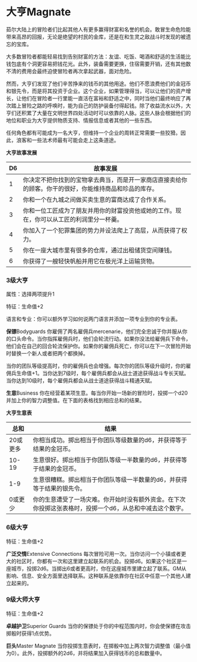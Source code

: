 # **大亨**Magnate

茹尔大陆上的冒险者们比起其他人有更多赢得财富和名誉的机会。敢冒生命危险能带来高昂的回报，无论是绝望的村民的金库，还是在和生灵之敌战斗时发现的被遗忘的宝库。

大多数冒险者都能轻易找到告别财富的方法：友谊、吃饭、喝酒和舒适的生活能比钱包底有个洞更容易把钱花光。此外，装备需要更换，住宿需要开销，还有其他数不清的费用会最终迫使冒险者再次拿起武器，面对危险。

然而，大亨们发现了他们辛苦挣来的钱币的其他用途。他们不愿浪费他们的金冠币和银先令，而是将其投资于企业。这个企业，如果管理得当，可以让他们的资产增长，让他们在冒险者一行里能一直活在富裕和舒适之中，同时当他们最终响应了再次踏上冒险之路的呼唤时，能为自己的防护装备付得起钱。除了收益流水以外，大亨们还积累了大量在文明世界四处活动时可以依靠的人脉。这些人脉会根据他们的地位和职业为大亨提供物质支持、情报信息或者其他的一些东西。

任何角色都有可能成为一名大亨，但维持一个企业的周转正常需要一些狡猾。因此，浪客和一些法术师最有可能会走上这条道途。

**大亨故事发展**

<table>
<thead>
<tr class="header">
<th>D6</th>
<th>故事发展</th>
</tr>
</thead>
<tbody>
<tr class="odd">
<td>1</td>
<td>你决定不把你找到的宝物拿去典当，而是开一家商店直接卖给你的顾客。你干的很好，你能维持商品和珍品的库存。</td>
</tr>
<tr class="even">
<td>2</td>
<td>你和一个在九城之间做买卖生意的富商达成了合作关系。</td>
</tr>
<tr class="odd">
<td>3</td>
<td>你和一位工匠成为了朋友并用你的财富投资他或她的工作。现在，你可以从工匠的利润里分一杯羹。</td>
</tr>
<tr class="even">
<td>4</td>
<td>你加入了一个犯罪集团的势力并设法爬上了高层，从而获得了权力。</td>
</tr>
<tr class="odd">
<td>5</td>
<td>你在一座大城市里有很多的仓库，通过出租储货空间赚钱。</td>
</tr>
<tr class="even">
<td>6</td>
<td>你获得了一艘轻快帆船并用它在极光洋上运输货物。</td>
</tr>
</tbody>
</table>

### 3级大亨

属性：选择两项提升1

特征：生命值+2

语言和专业：你可以额外学习如何说两门语言并添加一项专业到你的专业表。

**保镖**Bodyguards
你雇佣了两名雇佣兵mercenarie，他们完全忠诚于你并服从你的口头命令。当你指挥雇佣兵时，他们会轮流行动。如果你没法给雇佣兵下命令，他们会在自己的回合轮流保护你。如果你的雇佣兵死亡，你可以在下一次冒险开始时替换一个新人或者把两个都换掉。

当你的团队等级提高时，你的雇佣兵也会增强。每次你的团队等级升级时，你的雇佣兵生命值+1。当你达到7级时，每个雇佣兵都会从战士道途获得战斗专长天赋。当你达到10级时，每个雇佣兵都会从战士道途获得战斗精通天赋。

**生意**Business
你在经营着某项生意。每当你开始一场新的冒险时，投掷一个d20并加上你的智力调整值。在下面的表格找到相应总和的结果。

**大亨生意表**

<table>
<thead>
<tr class="header">
<th>总和</th>
<th>结果</th>
</tr>
</thead>
<tbody>
<tr class="odd">
<td>20或更多</td>
<td>你相当成功。掷出相当于你团队等级数量的d6，并获得等于结果的金冠币。</td>
</tr>
<tr class="even">
<td>10-19</td>
<td>生意很好。掷出相当于你团队等级一半数量的d6，并获得等于结果的金冠币。</td>
</tr>
<tr class="odd">
<td>1-9</td>
<td>生意很糟糕。掷出相当于你团队等级一半数量的d6，并获得等于结果的银先令。</td>
</tr>
<tr class="even">
<td>0或更少</td>
<td>你的生意遭受了一场灾难。你开始时没有额外资金。在下次你投掷这张表格时，投掷一个d6，从总和中减去这个数字。</td>
</tr>
</tbody>
</table>

### 6级大亨

特征：生命值+2

**广泛交情**Extensive Connections
每次冒险可用一次。当你访问一个小镇或者更大的社区时，你都有一次和这里建立起联系的机会。投掷d6。如果这个社区是一座城市，投掷2d6。当掷出6或者更高时，你在这座城市里建立起了联系。GM从影响、信息、安全方面里选择联系。这种联系是依靠你在社区中任意一个其他人建立起来的。

### 9级大师大亨

特征：生命值+2

**卓越护卫**Superior Guards
当你的保镖处于你的中程范围内时，你会使保镖在攻击掷骰时获得1点优势。

**巨头**Master Magnate
当你投掷生意表时，在掷骰中加上两次智力调整值（最小值为0）。此外，投掷额外的2d6，并将结果加入获得钱币的总和数量中。
